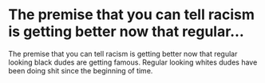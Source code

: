 # The premise that you can tell racism is getting better now that regular…

The premise that you can tell racism is getting better now that regular looking black dudes are getting famous. Regular looking whites dudes have been doing shit since the beginning of time.
